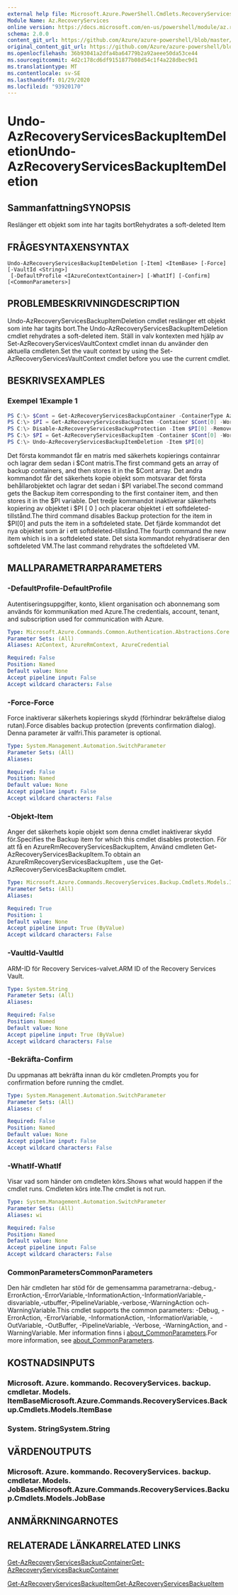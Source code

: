 ```yaml
---
external help file: Microsoft.Azure.PowerShell.Cmdlets.RecoveryServices.Backup.dll-Help.xml
Module Name: Az.RecoveryServices
online version: https://docs.microsoft.com/en-us/powershell/module/az.recoveryservices/undo-azrecoveryservicesbackupitemdeletion
schema: 2.0.0
content_git_url: https://github.com/Azure/azure-powershell/blob/master/src/RecoveryServices/RecoveryServices/help/Undo-AzRecoveryServicesBackupItemDeletion.md
original_content_git_url: https://github.com/Azure/azure-powershell/blob/master/src/RecoveryServices/RecoveryServices/help/Undo-AzRecoveryServicesBackupItemDeletion.md
ms.openlocfilehash: 36b93041a2dfa4ba64779b2a92aeee50da53ce44
ms.sourcegitcommit: 4d2c178cd6df9151877b08d54c1f4a228dbec9d1
ms.translationtype: MT
ms.contentlocale: sv-SE
ms.lasthandoff: 01/29/2020
ms.locfileid: "93920170"
---
```

# <span data-ttu-id="aa316-101">Undo-AzRecoveryServicesBackupItemDeletion</span><span class="sxs-lookup"><span data-stu-id="aa316-101">Undo-AzRecoveryServicesBackupItemDeletion</span></span>

## <span data-ttu-id="aa316-102">Sammanfattning</span><span class="sxs-lookup"><span data-stu-id="aa316-102">SYNOPSIS</span></span>
<span data-ttu-id="aa316-103">Reslänger ett objekt som inte har tagits bort</span><span class="sxs-lookup"><span data-stu-id="aa316-103">Rehydrates a soft-deleted Item</span></span>

## <span data-ttu-id="aa316-104">FRÅGESYNTAXEN</span><span class="sxs-lookup"><span data-stu-id="aa316-104">SYNTAX</span></span>

```
Undo-AzRecoveryServicesBackupItemDeletion [-Item] <ItemBase> [-Force] [-VaultId <String>]
 [-DefaultProfile <IAzureContextContainer>] [-WhatIf] [-Confirm] [<CommonParameters>]
```

## <span data-ttu-id="aa316-105">PROBLEMBESKRIVNING</span><span class="sxs-lookup"><span data-stu-id="aa316-105">DESCRIPTION</span></span>
<span data-ttu-id="aa316-106">Undo-AzRecoveryServicesBackupItemDeletion cmdlet reslänger ett objekt som inte har tagits bort.</span><span class="sxs-lookup"><span data-stu-id="aa316-106">The Undo-AzRecoveryServicesBackupItemDeletion cmdlet rehydrates a soft-deleted item.</span></span>
<span data-ttu-id="aa316-107">Ställ in valv kontexten med hjälp av Set-AzRecoveryServicesVaultContext cmdlet innan du använder den aktuella cmdleten.</span><span class="sxs-lookup"><span data-stu-id="aa316-107">Set the vault context by using the Set-AzRecoveryServicesVaultContext cmdlet before you use the current cmdlet.</span></span>

## <span data-ttu-id="aa316-108">BESKRIVS</span><span class="sxs-lookup"><span data-stu-id="aa316-108">EXAMPLES</span></span>

### <span data-ttu-id="aa316-109">Exempel 1</span><span class="sxs-lookup"><span data-stu-id="aa316-109">Example 1</span></span>
```powershell
PS C:\> $Cont = Get-AzRecoveryServicesBackupContainer -ContainerType AzureVM
PS C:\> $PI = Get-AzRecoveryServicesBackupItem -Container $Cont[0] -WorkloadType AzureVM 
PS C:\> Disable-AzRecoveryServicesBackupProtection -Item $PI[0] -RemoveRecoveryPoints
PS C:\> $PI = Get-AzRecoveryServicesBackupItem -Container $Cont[0] -WorkloadType AzureVM 
PS C:\> Undo-AzRecoveryServicesBackupItemDeletion -Item $PI[0]
```

<span data-ttu-id="aa316-110">Det första kommandot får en matris med säkerhets kopierings containrar och lagrar dem sedan i $Cont matris.</span><span class="sxs-lookup"><span data-stu-id="aa316-110">The first command gets an array of backup containers, and then stores it in the $Cont array.</span></span>
<span data-ttu-id="aa316-111">Det andra kommandot får det säkerhets kopie objekt som motsvarar det första behållarobjektet och lagrar det sedan i $PI variabel.</span><span class="sxs-lookup"><span data-stu-id="aa316-111">The second command gets the Backup item corresponding to the first container item, and then stores it in the $PI variable.</span></span>
<span data-ttu-id="aa316-112">Det tredje kommandot inaktiverar säkerhets kopiering av objektet i $PI \[ 0 \] och placerar objektet i ett softdeleted-tillstånd.</span><span class="sxs-lookup"><span data-stu-id="aa316-112">The third command disables Backup protection for the item in $PI\[0\] and puts the item in a softdeleted state.</span></span>
<span data-ttu-id="aa316-113">Det fjärde kommandot det nya objektet som är i ett softdeleted-tillstånd.</span><span class="sxs-lookup"><span data-stu-id="aa316-113">The fourth command the new item which is in a softdeleted state.</span></span>
<span data-ttu-id="aa316-114">Det sista kommandot rehydratiserar den softdeleted VM.</span><span class="sxs-lookup"><span data-stu-id="aa316-114">The last command rehydrates the softdeleted VM.</span></span>


## <span data-ttu-id="aa316-115">MALLPARAMETRAR</span><span class="sxs-lookup"><span data-stu-id="aa316-115">PARAMETERS</span></span>

### <span data-ttu-id="aa316-116">-DefaultProfile</span><span class="sxs-lookup"><span data-stu-id="aa316-116">-DefaultProfile</span></span>
<span data-ttu-id="aa316-117">Autentiseringsuppgifter, konto, klient organisation och abonnemang som används för kommunikation med Azure.</span><span class="sxs-lookup"><span data-stu-id="aa316-117">The credentials, account, tenant, and subscription used for communication with Azure.</span></span>

```yaml
Type: Microsoft.Azure.Commands.Common.Authentication.Abstractions.Core.IAzureContextContainer
Parameter Sets: (All)
Aliases: AzContext, AzureRmContext, AzureCredential

Required: False
Position: Named
Default value: None
Accept pipeline input: False
Accept wildcard characters: False
```

### <span data-ttu-id="aa316-118">-Force</span><span class="sxs-lookup"><span data-stu-id="aa316-118">-Force</span></span>
<span data-ttu-id="aa316-119">Force inaktiverar säkerhets kopierings skydd (förhindrar bekräftelse dialog rutan).</span><span class="sxs-lookup"><span data-stu-id="aa316-119">Force disables backup protection (prevents confirmation dialog).</span></span>
<span data-ttu-id="aa316-120">Denna parameter är valfri.</span><span class="sxs-lookup"><span data-stu-id="aa316-120">This parameter is optional.</span></span>

```yaml
Type: System.Management.Automation.SwitchParameter
Parameter Sets: (All)
Aliases:

Required: False
Position: Named
Default value: None
Accept pipeline input: False
Accept wildcard characters: False
```

### <span data-ttu-id="aa316-121">-Objekt</span><span class="sxs-lookup"><span data-stu-id="aa316-121">-Item</span></span>
<span data-ttu-id="aa316-122">Anger det säkerhets kopie objekt som denna cmdlet inaktiverar skydd för.</span><span class="sxs-lookup"><span data-stu-id="aa316-122">Specifies the Backup item for which this cmdlet disables protection.</span></span>
<span data-ttu-id="aa316-123">För att få en AzureRmRecoveryServicesBackupItem, Använd cmdleten Get-AzRecoveryServicesBackupItem.</span><span class="sxs-lookup"><span data-stu-id="aa316-123">To obtain an AzureRmRecoveryServicesBackupItem , use the Get-AzRecoveryServicesBackupItem cmdlet.</span></span>

```yaml
Type: Microsoft.Azure.Commands.RecoveryServices.Backup.Cmdlets.Models.ItemBase
Parameter Sets: (All)
Aliases:

Required: True
Position: 1
Default value: None
Accept pipeline input: True (ByValue)
Accept wildcard characters: False
```

### <span data-ttu-id="aa316-124">-VaultId</span><span class="sxs-lookup"><span data-stu-id="aa316-124">-VaultId</span></span>
<span data-ttu-id="aa316-125">ARM-ID för Recovery Services-valvet.</span><span class="sxs-lookup"><span data-stu-id="aa316-125">ARM ID of the Recovery Services Vault.</span></span>

```yaml
Type: System.String
Parameter Sets: (All)
Aliases:

Required: False
Position: Named
Default value: None
Accept pipeline input: True (ByValue)
Accept wildcard characters: False
```

### <span data-ttu-id="aa316-126">-Bekräfta</span><span class="sxs-lookup"><span data-stu-id="aa316-126">-Confirm</span></span>
<span data-ttu-id="aa316-127">Du uppmanas att bekräfta innan du kör cmdleten.</span><span class="sxs-lookup"><span data-stu-id="aa316-127">Prompts you for confirmation before running the cmdlet.</span></span>

```yaml
Type: System.Management.Automation.SwitchParameter
Parameter Sets: (All)
Aliases: cf

Required: False
Position: Named
Default value: None
Accept pipeline input: False
Accept wildcard characters: False
```

### <span data-ttu-id="aa316-128">-WhatIf</span><span class="sxs-lookup"><span data-stu-id="aa316-128">-WhatIf</span></span>
<span data-ttu-id="aa316-129">Visar vad som händer om cmdleten körs.</span><span class="sxs-lookup"><span data-stu-id="aa316-129">Shows what would happen if the cmdlet runs.</span></span>
<span data-ttu-id="aa316-130">Cmdleten körs inte.</span><span class="sxs-lookup"><span data-stu-id="aa316-130">The cmdlet is not run.</span></span>

```yaml
Type: System.Management.Automation.SwitchParameter
Parameter Sets: (All)
Aliases: wi

Required: False
Position: Named
Default value: None
Accept pipeline input: False
Accept wildcard characters: False
```

### <span data-ttu-id="aa316-131">CommonParameters</span><span class="sxs-lookup"><span data-stu-id="aa316-131">CommonParameters</span></span>
<span data-ttu-id="aa316-132">Den här cmdleten har stöd för de gemensamma parametrarna:-debug,-ErrorAction,-ErrorVariable,-InformationAction,-InformationVariable,-disvariable,-utbuffer,-PipelineVariable,-verbose,-WarningAction och-WarningVariable.</span><span class="sxs-lookup"><span data-stu-id="aa316-132">This cmdlet supports the common parameters: -Debug, -ErrorAction, -ErrorVariable, -InformationAction, -InformationVariable, -OutVariable, -OutBuffer, -PipelineVariable, -Verbose, -WarningAction, and -WarningVariable.</span></span> <span data-ttu-id="aa316-133">Mer information finns i [about_CommonParameters](https://go.microsoft.com/fwlink/?LinkID=113216).</span><span class="sxs-lookup"><span data-stu-id="aa316-133">For more information, see [about_CommonParameters](https://go.microsoft.com/fwlink/?LinkID=113216).</span></span>

## <span data-ttu-id="aa316-134">KOSTNADS</span><span class="sxs-lookup"><span data-stu-id="aa316-134">INPUTS</span></span>

### <span data-ttu-id="aa316-135">Microsoft. Azure. kommando. RecoveryServices. backup. cmdletar. Models. ItemBase</span><span class="sxs-lookup"><span data-stu-id="aa316-135">Microsoft.Azure.Commands.RecoveryServices.Backup.Cmdlets.Models.ItemBase</span></span>

### <span data-ttu-id="aa316-136">System. String</span><span class="sxs-lookup"><span data-stu-id="aa316-136">System.String</span></span>

## <span data-ttu-id="aa316-137">VÄRDEN</span><span class="sxs-lookup"><span data-stu-id="aa316-137">OUTPUTS</span></span>

### <span data-ttu-id="aa316-138">Microsoft. Azure. kommando. RecoveryServices. backup. cmdletar. Models. JobBase</span><span class="sxs-lookup"><span data-stu-id="aa316-138">Microsoft.Azure.Commands.RecoveryServices.Backup.Cmdlets.Models.JobBase</span></span>

## <span data-ttu-id="aa316-139">ANMÄRKNINGAR</span><span class="sxs-lookup"><span data-stu-id="aa316-139">NOTES</span></span>

## <span data-ttu-id="aa316-140">RELATERADE LÄNKAR</span><span class="sxs-lookup"><span data-stu-id="aa316-140">RELATED LINKS</span></span>

[<span data-ttu-id="aa316-141">Get-AzRecoveryServicesBackupContainer</span><span class="sxs-lookup"><span data-stu-id="aa316-141">Get-AzRecoveryServicesBackupContainer</span></span>]()

[<span data-ttu-id="aa316-142">Get-AzRecoveryServicesBackupItem</span><span class="sxs-lookup"><span data-stu-id="aa316-142">Get-AzRecoveryServicesBackupItem</span></span>]()

